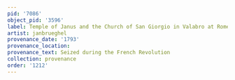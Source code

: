 ```yaml
---
pid: '7086'
object_pid: '3596'
label: Temple of Janus and the Church of San Giorgio in Valabro at Rome
artist: janbrueghel
provenance_date: '1793'
provenance_location:
provenance_text: Seized during the French Revolution
collection: provenance
order: '1212'
---
```

